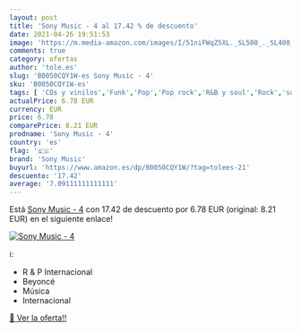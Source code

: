 ```yaml
---
layout: post
title: 'Sony Music - 4 al 17.42 % de descuento'
date: 2021-04-26 19:51:53
image: 'https://m.media-amazon.com/images/I/51niFWqZ5XL._SL500_._SL400_.jpg'
comments: true
category: ofertas
author: 'tole.es'
slug: 'B0050CQY1W-es Sony Music - 4'
sku: 'B0050CQY1W-es'
tags: [ 'CDs y vinilos','Funk','Pop','Pop rock','R&B y soul','Rock','sony','sony music', ]
actualPrice: 6.78 EUR
currency: EUR
price: 6.78
comparePrice: 8.21 EUR
prodname: 'Sony Music - 4'
country: 'es'
flag: '🇪🇸'
brand: 'Sony Music'
buyurl: 'https://www.amazon.es/dp/B0050CQY1W/?tag=tolees-21'
descuento: '17.42'
average: '7.09111111111111'
---
```


Está [Sony Music - 4](https://www.amazon.es/dp/B0050CQY1W/?tag=tolees-21) con 17.42 de descuento por 6.78 EUR (original: 8.21 EUR) en el siguiente enlace!

[![Sony Music - 4](https://m.media-amazon.com/images/I/51niFWqZ5XL._SL500_._SL400_.jpg)](https://www.amazon.es/dp/B0050CQY1W/?tag=tolees-21)

ℹ️:

- R & P Internacional
- Beyoncé
- Música
- Internacional

[🛒 Ver la oferta!!](https://www.amazon.es/dp/B0050CQY1W/?tag=tolees-21)
